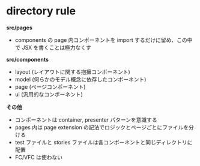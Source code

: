 # directory rule

**src/pages**

- components の page 内コンポーネントを import するだけに留め、この中で JSX を書くことは極力なくす

**src/components**

- layout (レイアウトに関する抱擁コンポーネント)
- model (何らかのモデル概念に依存したコンポーネント)
- page (ページコンポーネント)
- ui (汎用的なコンポーネント)

**その他**

- コンポーネントは container, presenter パターンを意識する
- pages 内は page extension の記法でロジックとページごとにファイルを分ける
- test ファイルと stories ファイルは各コンポーネントと同じディレクトリに配置
- FC/VFC は使わない
